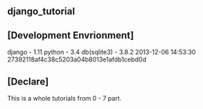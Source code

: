 django_tutorial
---

## [Development Envrionment]
 django - 1.11
 python - 3.4
 db(sqlite3) - 3.8.2 2013-12-06 14:53:30 27392118af4c38c5203a04b8013e1afdb1cebd0d

## [Declare]
This is a whole tutorials from 0 - 7 part.

